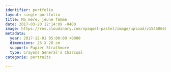 ```yaml
---
identifier: portfolio
layout: single-portfolio
title: Ma mère, jeune femme
date: 2017-03-20 12:14:09 -0400
image: https://res.cloudinary.com/npaquet-pastel/image/upload/v1545066864/Crayon-charcoal-20-X-28-cm-papier-Strathmore-2017-.jpg
metadata:
  year: 2017-12-01 05:00:00 +0000
  dimensions: 26 X 20 cm
  support: Papier Strathmore
  type: Crayons General's Charcoal
categorie: portraits

---
```

